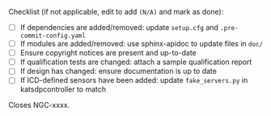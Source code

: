 <!-- Add a description of your change here -->

Checklist (if not applicable, edit to add `(N/A)` and mark as done):

- [ ] If dependencies are added/removed: update `setup.cfg` and `.pre-commit-config.yaml`
- [ ] If modules are added/removed: use sphinx-apidoc to update files in `doc/`
- [ ] Ensure copyright notices are present and up-to-date
- [ ] If qualification tests are changed: attach a sample qualification report
- [ ] If design has changed: ensure documentation is up to date
- [ ] If ICD-defined sensors have been added: update `fake_servers.py` in katsdpcontroller to match

Closes NGC-xxxx.
